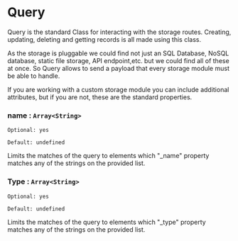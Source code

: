 # Query

Query is the standard Class for interacting with the storage routes. Creating, updating, deleting and getting records is all made using this class. 

As the storage is pluggable we could find not just an SQL Database, NoSQL database, static file storage, API endpoint,etc. but we could find all of these at once. So Query allows to send a payload that every storage module must be able to handle.

If you are working with a custom storage module you can include additional attributes, but if you are not, these are the standard properties.

### name : `Array<String>`
`Optional: yes`

`Default: undefined`

Limits the matches of the query to elements which "_name" property matches any of the strings on the provided list.

### Type : `Array<String>`
`Optional: yes`

`Default: undefined`

Limits the matches of the query to elements which "_type" property matches any of the strings on the provided list.


 
